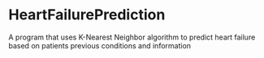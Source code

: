 # HeartFailurePrediction
A program that uses K-Nearest Neighbor algorithm to predict heart failure based on patients previous conditions and information
